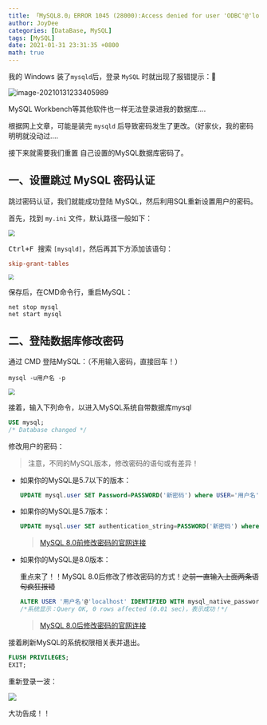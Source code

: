 ```yaml
---
title: 「MySQL8.0」ERROR 1045 (28000):Access denied for user 'ODBC'@'localhost'解决方案
author: JoyDee
categories: [DataBase, MySQL]
tags: [MySQL]
date: 2021-01-31 23:31:35 +0800
math: true
---
```


我的 Windows 装了`mysqld`后，登录 `MySQL` 时就出现了报错提示：🥴

![image-20210131233405989](https://gitee.com/j__strawhat/MyImages/raw/master/image-20210131233405989.png)

MySQL Workbench等其他软件也一样无法登录进我的数据库….

根据网上文章，可能是装完 `mysqld` 后导致密码发生了更改。（好家伙，我的密码明明就没动过….

接下来就需要我们重置 自己设置的MySQL数据库密码了。

## 一、设置跳过 MySQL 密码认证

跳过密码认证，我们就能成功登陆 MySQL，然后利用SQL重新设置用户的密码。

首先，找到 `my.ini` 文件，默认路径一般如下：

<img src="https://gitee.com/j__strawhat/MyImages/raw/master/20210131233855.png" style="zoom:80%;" />

<kbd>Ctrl+F </kbd>搜索 `[mysqld]`，然后再其下方添加该语句：

```ini
skip-grant-tables
```

<img src="https://gitee.com/j__strawhat/MyImages/raw/master/20210131234103.png" style="zoom:67%;" />

保存后，在CMD命令行，重启MySQL：

```shell
net stop mysql
net start mysql
```

## 二、登陆数据库修改密码

通过 CMD 登陆MySQL：（不用输入密码，直接回车！）

```shell
mysql -u用户名 -p
```

<img src="https://gitee.com/j__strawhat/MyImages/raw/master/20210131234507.png" style="zoom:80%;" />

接着，输入下列命令，以进入MySQL系统自带数据库mysql

```sql
USE mysql;
/* Database changed */
```

修改用户的密码：

> 注意，不同的MySQL版本，修改密码的语句或有差异！

+ 如果你的MySQL是5.7以下的版本：

  ```sql
  UPDATE mysql.user SET Password=PASSWORD('新密码') where USER='用户名';
  ```

+ 如果你的MySQL是5.7版本：

  ```sql
  UPDATE mysql.user SET authentication_string=PASSWORD('新密码') where USER='用户名';
  ```

  > [MySQL 8.0前修改密码的官网连接](https://dev.mysql.com/doc/refman/5.7/en/account-management-statements.html)

+ 如果你的MySQL是8.0版本：

  重点来了！！MySQL 8.0后修改了修改密码的方式！~~之前一直输入上面两条语句疯狂报错~~

  ```sql
  ALTER USER '用户名'@'localhost' IDENTIFIED WITH mysql_native_password BY '新密码';
  /*系统显示：Query OK, 0 rows affected (0.01 sec)，表示成功！*/
  ```

  > [MySQL 8.0后修改密码的官网连接](https://dev.mysql.com/doc/refman/8.0/en/set-password.html)

接着刷新MySQL的系统权限相关表并退出。

```sql
FLUSH PRIVILEGES;
EXIT;
```

重新登录一波：

<img src="https://gitee.com/j__strawhat/MyImages/raw/master/20210131235524.png"/>

大功告成！！
